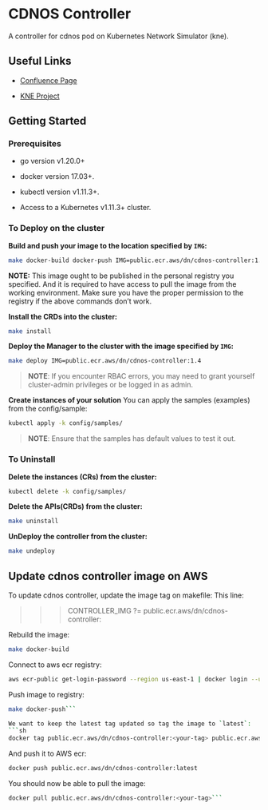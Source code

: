 # CDNOS Controller

A controller for cdnos pod on Kubernetes Network Simulator (kne).

## Useful Links

*   [Confluence Page](https://drivenets.atlassian.net/wiki/spaces/DV/pages/4193944113/Google+Testing+Framework)

*   [KNE Project](https://drivenets.atlassian.net/wiki/spaces/DV/pages/4193944113/Google+Testing+Framework)



## Getting Started

### Prerequisites

*   go version v1.20.0+

*   docker version 17.03+.

*   kubectl version v1.11.3+.

*   Access to a Kubernetes v1.11.3+ cluster.

### To Deploy on the cluster

**Build and push your image to the location specified by `IMG`:**

```sh
make docker-build docker-push IMG=public.ecr.aws/dn/cdnos-controller:1.4
```

**NOTE:** This image ought to be published in the personal registry you specified. And it is required to have access to pull the image from the working environment. Make sure you have the proper permission to the registry if the above commands don’t work.

**Install the CRDs into the cluster:**

```sh
make install
```

**Deploy the Manager to the cluster with the image specified by `IMG`:**

```sh
make deploy IMG=public.ecr.aws/dn/cdnos-controller:1.4
```

> **NOTE**: If you encounter RBAC errors, you may need to grant yourself cluster-admin privileges or be logged in as admin.

**Create instances of your solution** You can apply the samples (examples) from the config/sample:

```sh
kubectl apply -k config/samples/
```

> **NOTE**: Ensure that the samples has default values to test it out.

### To Uninstall

**Delete the instances (CRs) from the cluster:**

```sh
kubectl delete -k config/samples/
```

**Delete the APIs(CRDs) from the cluster:**

```sh
make uninstall
```

**UnDeploy the controller from the cluster:**

```sh
make undeploy
```

## Update cdnos controller image on AWS

To update cdnos controller, update the image tag on makefile:
This line:
>>> CONTROLLER_IMG ?= public.ecr.aws/dn/cdnos-controller:<your-tag>


Rebuild the image:

```sh
make docker-build
```

Connect to aws ecr registry:
```sh
aws ecr-public get-login-password --region us-east-1 | docker login --username AWS --password-stdin public.ecr.aws/dn
```

Push image to registry:
```sh
make docker-push```

We want to keep the latest tag updated so tag the image to `latest`:
```sh
docker tag public.ecr.aws/dn/cdnos-controller:<your-tag> public.ecr.aws/dn/cdnos-controller:latest
```

And push it to AWS ecr:
```sh
docker push public.ecr.aws/dn/cdnos-controller:latest
```

You should now be able to pull the image:

```sh
docker pull public.ecr.aws/dn/cdnos-controller:<your-tag>```
